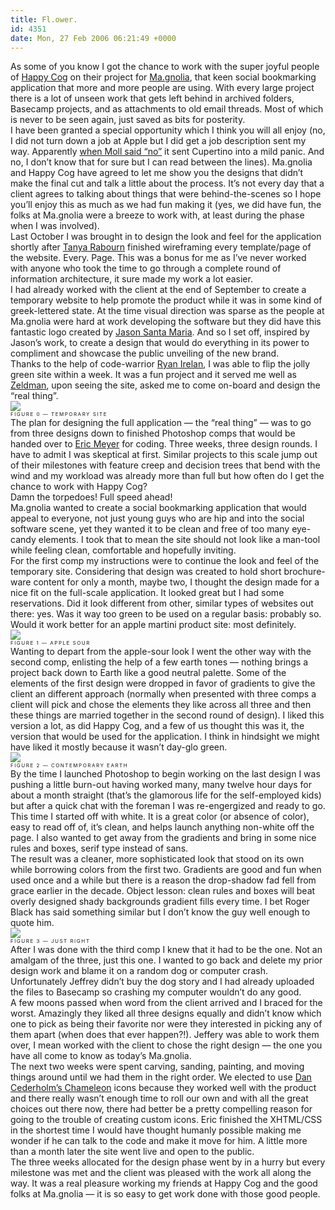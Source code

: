 ```yaml
---
title: Fl.ower.
id: 4351
date: Mon, 27 Feb 2006 06:21:49 +0000
---
```


As some of you know I got the chance to work with the super joyful people of [Happy Cog](http://www.happycog.com) on their project for [Ma.gnolia](http://ma.gnolia.com/), that keen social bookmarking application that more and more people are using. With every large project there is a lot of unseen work that gets left behind in archived folders, Basecamp projects, and as attachments to old email threads. Most of which is never to be seen again, just saved as bits for posterity.  
 I have been granted a special opportunity which I think you will all enjoy (no, I did not turn down a job at Apple but I did get a job description sent my way. Apparently [when Moll said “no”](http://www.cameronmoll.com/archives/000809.html) it sent Cupertino into a mild panic. And no, I don’t know that for sure but I can read between the lines). Ma.gnolia and Happy Cog have agreed to let me show you the designs that didn’t make the final cut and talk a little about the process. It’s not every day that a client agrees to talking about things that were behind-the-scenes so I hope you’ll enjoy this as much as we had fun making it (yes, we did have fun, the folks at Ma.gnolia were a breeze to work with, at least during the phase when I was involved).  
 Last October I was brought in to design the look and feel for the application shortly after [Tanya Rabourn](http://www.pixelcharmer.com/fieldnotes/) finished wireframing every template/page of the website. Every. Page. This was a bonus for me as I’ve never worked with anyone who took the time to go through a complete round of information architecture, it sure made my work a lot easier.  
 I had already worked with the client at the end of September to create a temporary website to help promote the product while it was in some kind of greek-lettered state. At the time visual direction was sparse as the people at Ma.gnolia were hard at work developing the software but they did have this fantastic logo created by [Jason Santa Maria](http://www.jasonsantamaria.com). And so I set off, inspired by Jason’s work, to create a design that would do everything in its power to compliment and showcase the public unveiling of the new brand.  
 Thanks to the help of code-warrior [Ryan Irelan](http://www.irelan.net/becoming), I was able to flip the jolly green site within a week. It was a fun project and it served me well as [Zeldman](http://www.zeldman.com), upon seeing the site, asked me to come on-board and design the “real thing”.  
[![](http://www.airbagindustries.com/bucket/mag_0_sm.jpg)](http://www.airbagindustries.com/bucket/mag_0.png)  
<span style="font-size: 8px; text-transform: uppercase; letter-spacing: 1.5px; margin-top: 3px;">Figure 0 — TEMPORARY SITE</span>  
 The plan for designing the full application — the “real thing” — was to go from three designs down to finished Photoshop comps that would be handed over to [Eric Meyer](http://www.meyerweb.com/) for coding. Three weeks, three design rounds. I have to admit I was skeptical at first. Similar projects to this scale jump out of their milestones with feature creep and decision trees that bend with the wind and my workload was already more than full but how often do I get the chance to work with Happy Cog?  
 Damn the torpedoes! Full speed ahead!  
 Ma.gnolia wanted to create a social bookmarking application that would appeal to everyone, not just young guys who are hip and into the social software scene, yet they wanted it to be clean and free of too many eye-candy elements. I took that to mean the site should not look like a man-tool while feeling clean, comfortable and hopefully inviting.  
 For the first comp my instructions were to continue the look and feel of the temporary site. Considering that design was created to hold short brochure-ware content for only a month, maybe two, I thought the design made for a nice fit on the full-scale application. It looked great but I had some reservations. Did it look different from other, similar types of websites out there: yes. Was it way too green to be used on a regular basis: probably so. Would it work better for an apple martini product site: most definitely.  
[![](http://www.airbagindustries.com/bucket/mag_1_sm.jpg)](http://www.airbagindustries.com/bucket/mag_1.png)  
<span style="font-size: 8px; text-transform: uppercase; letter-spacing: 1.5px; margin-top: 3px;">Figure 1 — APPLE SOUR</span>  
 Wanting to depart from the apple-sour look I went the other way with the second comp, enlisting the help of a few earth tones — nothing brings a project back down to Earth like a good neutral palette. Some of the elements of the first design were dropped in favor of gradients to give the client an different approach (normally when presented with three comps a client will pick and chose the elements they like across all three and then these things are married together in the second round of design). I liked this version a lot, as did Happy Cog, and a few of us thought this was it, the version that would be used for the application. I think in hindsight we might have liked it mostly because it wasn’t day-glo green.  
[![](http://www.airbagindustries.com/bucket/mag_2_sm.jpg)](http://www.airbagindustries.com/bucket/mag_2.png)  
<span style="font-size: 8px; text-transform: uppercase; letter-spacing: 1.5px; margin-top: 3px;">Figure 2 — CONTEMPORARY EARTH</span>  
 By the time I launched Photoshop to begin working on the last design I was pushing a little burn-out having worked many, many twelve hour days for about a month straight (that’s the glamorous life for the self-employed kids) but after a quick chat with the foreman I was re-engergized and ready to go. This time I started off with white. It is a great color (or absence of color), easy to read off of, it’s clean, and helps launch anything non-white off the page. I also wanted to get away from the gradients and bring in some nice rules and boxes, serif type instead of sans.  
 The result was a cleaner, more sophisticated look that stood on its own while borrowing colors from the first two. Gradients are good and fun when used once and a while but there is a reason the drop-shadow fad fell from grace earlier in the decade. Object lesson: clean rules and boxes will beat overly designed shady backgrounds gradient fills every time. I bet Roger Black has said something similar but I don’t know the guy well enough to quote him.  
[![](http://www.airbagindustries.com/bucket/mag_3_sm.jpg)](http://www.airbagindustries.com/bucket/mag_3.png)  
<span style="font-size: 8px; text-transform: uppercase; letter-spacing: 1.5px; margin-top: 3px;">Figure 3 — JUST RIGHT</span>  
 After I was done with the third comp I knew that it had to be the one. Not an amalgam of the three, just this one. I wanted to go back and delete my prior design work and blame it on a random dog or computer crash. Unfortunately Jeffrey didn’t buy the dog story and I had already uploaded the files to Basecamp so crashing my computer wouldn’t do any good.  
 A few moons passed when word from the client arrived and I braced for the worst. Amazingly they liked all three designs equally and didn’t know which one to pick as being their favorite nor were they interested in picking any of them apart (when does that ever happen?!). Jeffery was able to work them over, I mean worked with the client to chose the right design — the one you have all come to know as today’s Ma.gnolia.  
 The next two weeks were spent carving, sanding, painting, and moving things around until we had them in the right order. We elected to use [Dan Cederholm’s Chameleon](http://chameleon.simplebits.com/) icons because they worked well with the product and there really wasn’t enough time to roll our own and with all the great choices out there now, there had better be a pretty compelling reason for going to the trouble of creating custom icons. Eric finished the XHTML/CSS in the shortest time I would have thought humanly possible making me wonder if he can talk to the code and make it move for him. A little more than a month later the site went live and open to the public.  
 The three weeks allocated for the design phase went by in a hurry but every milestone was met and the client was pleased with the work all along the way. It was a real pleasure working my friends at Happy Cog and the good folks at Ma.gnolia — it is so easy to get work done with those good people.


